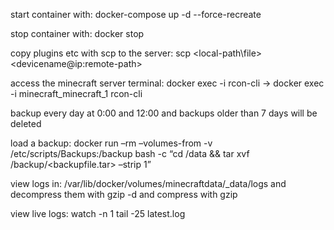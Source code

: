 start container with: docker-compose up -d --force-recreate

stop container with: docker stop <container-name>

copy plugins etc with scp to the server: scp <local-path\file> <devicename@ip:remote-path>

access the minecraft server terminal: docker exec -i <container-name> rcon-cli -> docker exec -i minecraft_minecraft_1 rcon-cli

backup every day at 0:00 and 12:00 and backups older than 7 days will be deleted

load a backup: docker run –rm –volumes-from <container-name> -v /etc/scripts/Backups:/backup bash -c “cd /data && tar xvf /backup/<backupfile.tar> –strip 1”

view logs in: /var/lib/docker/volumes/minecraftdata/_data/logs and decompress them with gzip -d <file> and compress with gzip <file>

view live logs: watch -n 1 tail -25 latest.log